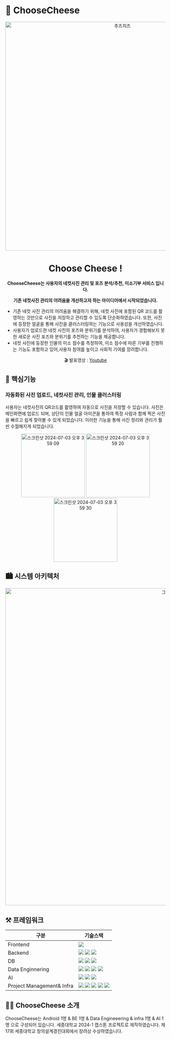 # 🧀 ChooseCheese

<div align = "center">
<img width="720" alt="추즈치즈" src="https://github.com/kyounghunJang/ChooseCheese/assets/97864850/781ea7da-bc66-4cc7-b6ab-d56fba582d92">

# Choose Cheese !
**ChooseCheese는 사용자의 네컷사진 관리 및 포즈 분석/추천, 미소기부 서비스 입니다.**

**기존 네컷사진 관리의 어려움을 개선하고자 하는 아이디어에서 시작되었습니다.**

</div>

- 기존 네컷 사진 관리의 어려움을 해결하기 위해, 네컷 사진에 포함된 QR 코드를 촬영하는 것만으로 사진을 저장하고 관리할 수 있도록 단순화하였습니다. 또한, 사진에 등장한 얼굴을 통해 사진을 클러스터링하는 기능으로 사용성을 개선하였습니다.
- 사용자가 업로드한 네컷 사진의 포즈와 분위기를 분석하여, 사용자가 경험해보지 못한 새로운 사진 포즈와 분위기를 추천하는 기능을 제공합니다.
- 네컷 사진에 등장한 인물의 미소 점수를 측정하여, 미소 점수에 따른 기부를 진행하는 기능도 포함하고 있어,사용자 참여를 높이고 사회적 기여를 장려합니다.

<p align="center">
  🎬 발표영상 : <a href="https://youtu.be/0kTT6WnuCr4?t=0s">Youtube</a>
</p>

## 📌 핵심기능

### 자동화된 사진 업로드, 네컷사진 관리, 인물 클러스터링

사용자는 네컷사진의 QR코드를 촬영하여 자동으로 사진을 저장할 수 있습니다. 사진은 메인화면에 업로드 되며, 상단의 인물 얼굴 아이콘을 통하여 특정 사람과 함께 찍은 사진을 빠르고 쉽게 찾아볼 수 있게 되었습니다. 이러한 기능을 통해 사진 정리와 관리가 훨씬 수월해지게 되었습니다.

<div align = "center">
  <img width="200" alt="스크린샷 2024-07-03 오후 3 59 09" src="https://github.com/kyounghunJang/ChooseCheese/assets/97864850/ae0ec4ab-1d10-474d-844c-7481e974f5cc">
  <img width="200" alt="스크린샷 2024-07-03 오후 3 59 20" src="https://github.com/kyounghunJang/ChooseCheese/assets/97864850/888e9192-228c-4475-8a76-9c53123f7b04">
  <img width="200" alt="스크린샷 2024-07-03 오후 3 59 30" src="https://github.com/kyounghunJang/ChooseCheese/assets/97864850/b4b785c5-dc8e-4132-959f-2b522b697c56">
</div>

## 🏙️ 시스템 아키텍처
<div align = "center">
  <img width="998" alt="그림1" src="https://github.com/kyounghunJang/ChooseCheese/assets/97864850/4d04120d-8e9a-4b23-846a-e8b201a47034">
</div>

## ⚒️ 프레임워크

| 구분                      | 기술스택                                                                                                                                                                                                                                                                                                                                                                                                                                                                                                                                    |
| ------------------------- | -------------------------------------------------------------------------------------------------------------------------------------------------------------------------------------------------------------------------------------------------------------------------------------------------------------------------------------------------------------------------------------------------------------------------------------------------------------------------------------------------------------------------------------------- |
| Frontend                  | <img src="https://img.shields.io/badge/android-34A853?style=for-the-badge&logo=android&logoColor=white">                                                                                                                                                                                                                                                                                                                                                                                                                                     |
| Backend                   | <img src="https://img.shields.io/badge/fastapi-009688?style=for-the-badge&logo=fastapi&logoColor=white"> <img src="https://img.shields.io/badge/AWS Lambda-FF9900?style=for-the-badge&logo=awslambda&logoColor=white"> <img src="https://img.shields.io/badge/AWS Api Gateway-FF4F8B?style=for-the-badge&logo=amazonapigateway&logoColor=white">                                                                                                                                                                                             |
| DB                        | <img src="https://img.shields.io/badge/Mysql-4479A1?style=for-the-badge&logo=Mysql&logoColor=white"> <img src="https://img.shields.io/badge/Aws Rds-527FFF?style=for-the-badge&logo=amazonrds&logoColor=white"> <img src="https://img.shields.io/badge/AWS Dynamodb-4053D6?style=for-the-badge&logo=amazondynamodb&logoColor=white">                                                                                                                                                                                                         |
| Data Enginnering          | <img src="https://img.shields.io/badge/AWS selenium-43B02A?style=for-the-badge&logo=selenium&logoColor=white"> <img src="https://img.shields.io/badge/AWS Kafka-231F20?style=for-the-badge&logo=apachekafka&logoColor=white"> <img src="https://img.shields.io/badge/apache flink-E6526F?style=for-the-badge&logo=apacheflink&logoColor=white"> <img src="https://img.shields.io/badge/kafka_ui-231F20?style=for-the-badge&logo=kafka&logoColor=white">                                                                                      |
| AI                        | <img src="https://img.shields.io/badge/pytorch-EE4C2C?style=for-the-badge&logo=pytorch&logoColor=white"> <img src="https://img.shields.io/badge/AWs rekognition-569A31?style=for-the-badge&logo=&logoColor=white"> <img src="https://img.shields.io/badge/Openai-412991?style=for-the-badge&logo=Openai&logoColor=white">                                                                                                                                                                                                                    |
| Project Management& Infra | <img src="https://img.shields.io/badge/amazon ecs-FF9900?style=for-the-badge&logo=amazonecs&logoColor=white"> <img src="https://img.shields.io/badge/terraform-844FBA?style=for-the-badge&logo=terraform&logoColor=white"> <img src="https://img.shields.io/badge/docker-2496ED?style=for-the-badge&logo=docker&logoColor=white"> <img src="https://img.shields.io/badge/github-181717?style=for-the-badge&logo=github&logoColor=white"> <img src="https://img.shields.io/badge/AWS-FF9900?style=for-the-badge&logo=amazon&logoColor=white"> |


## 🙋‍♂️ ChooseCheese 소개
ChooseCheese는 Android 1명 & BE 1명 & Data Engineeering & infra 1명 & AI 1명 으로 구성되어 있습니다. 
세종대학교 2024-1 캡스톤 프로젝트로 제작하였습니다. 제 17회 세종대학교 창의설계경진대회에서 장려상 수상하였습니다. 
